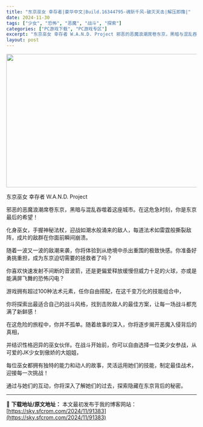 ```yaml
---
title: "东京巫女 幸存者|豪华中文|Build.16344795-魂斩千风-破灭天击|解压即撸|"
date: 2024-11-30
tags: ["少女", "恐怖", "恶魔", "战斗", "探索"]
categories: ["PC游戏下载", "PC游戏专区"]
excerpt: "东京巫女 幸存者 W.A.N.D. Project 邪恶的恶魔浪潮席卷东京，黑暗与混乱吞噬着这座城市。在这危急时刻，你是东京最后的希望！ 化身巫女，手握神秘法杖，迎战如潮水般涌来的敌人，每道法术如雷霆般撕裂敌阵，成片的敌群在你面前瞬间崩溃。 随着一波又一波的敌潮来袭，你将体验到从绝境中杀出重围的极致&hellip;"
layout: post
---
```


<img class="aligncenter size-full wp-image-91363" src="https://sky.sfcrom.com/wp-content/uploads/2024/11/2024113013535945.webp" alt="" width="616" height="353" />

东京巫女 幸存者 W.A.N.D. Project

邪恶的恶魔浪潮席卷东京，黑暗与混乱吞噬着这座城市。在这危急时刻，你是东京最后的希望！

化身巫女，手握神秘法杖，迎战如潮水般涌来的敌人，每道法术如雷霆般撕裂敌阵，成片的敌群在你面前瞬间崩溃。

随着一波又一波的敌潮来袭，你将体验到从绝境中杀出重围的极致快感。你准备好勇挑重担，成为东京迫切需要的拯救者了吗？

你喜欢快速发射不间断的音波箭，还是更偏爱释放缓慢但威力十足的火球，亦或是能满屏飞舞的恐怖闪电？

游戏拥有超过100种法术元素，任你自由搭配，在这千变万化的技能组合中，

你将探索出最适合自己的战斗风格，找到击败敌人的最佳方案，让每一场战斗都充满了新鲜感！

在这危险的旅程中，你并不孤单。随着故事的深入，你将逐步揭开恶魔入侵背后的真相，

并结识性格迥异的巫女伙伴。在战斗开始前，你可以自由选择一位美少女参战，从可爱的JK少女到傲娇的大姐姐，

每位巫女都拥有独特的能力和动人的故事，灵活运用她们的技能，制定最佳战术，迎接每一次挑战！

通过与她们的互动，你将深入了解她们的过去，探索隐藏在东京背后的秘密。

---
📖 **下载地址/原文地址：** 本文最初发布于我的博客网站：[https://sky.sfcrom.com/2024/11/91383](https://sky.sfcrom.com/2024/11/91383)
